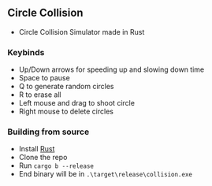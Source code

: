## Circle Collision
- Circle Collision Simulator made in Rust

### Keybinds
- Up/Down arrows for speeding up and slowing down time
- Space to pause
- Q to generate random circles
- R to erase all
- Left mouse and drag to shoot circle
- Right mouse to delete circles

### Building from source
- Install [Rust](https://www.rust-lang.org/)
- Clone the repo
- Run `cargo b --release`
- End binary will be in `.\target\release\collision.exe`